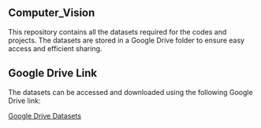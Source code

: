 ## Computer_Vision

This repository contains all the datasets required for the codes and projects. The datasets are stored in a Google Drive folder to ensure easy access and efficient sharing.

## Google Drive Link
The datasets can be accessed and downloaded using the following Google Drive link:

[Google Drive Datasets](https://drive.google.com/file/d/1jGyKrnzx3p6HjyKBJFcvmOzTXi8pWYZG/view?usp=sharing)
